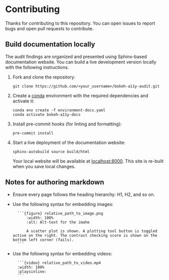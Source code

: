 # Contributing

Thanks for contributing to this repository.
You can open issues to report bugs and open pull requests to contribute.

## Build documentation locally

The audit findings are organized and presented using Sphinx-based documentation website.
You can build a live development version locally with the following instructions.

1. Fork and clone the repository:
   ```
   git clone https://github.com/<your_username>/bokeh-a11y-audit.git
   ```
2. Create a [conda](https://docs.conda.io/projects/conda/en/stable/#) environment with the required dependencies and activate it:
   ```
   conda env create -f environment-docs.yaml
   conda activate bokeh-a11y-docs
   ```
3. Install pre-commit hooks (for linting and formatting):
   ```
   pre-commit install
   ```
4. Start a live deployment of the documentation website:
   ```
   sphinx-autobuild source build/html
   ```
   Your local website will be available at [localhost:8000](http://127.0.0.1:8000).
   This site is re-built when you save local changes.

## Notes for authoring markdown

- Ensure every page follows the heading hierarchy: H1, H2, and so on.
- Use the following syntax for embedding images:

  ````
    ```{figure} relative_path_to_image.png
        :width: 100%
        :alt: Alt-text for the imahe

        A scatter plot is shown. A plotting tool button is toggled active on the right. The contrast checking score is shown on the bottom left corner (fails).
    ```
  ````

- Use the following syntax for embedding videos:
  ````
    ```{video} relative_path_to_video.mp4
    :width: 100%
    :playsinline:
    ```
  ````

